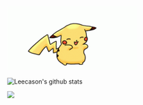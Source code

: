 <img src="https://github.com/Leecason/Leecason/raw/master/pikachu.gif" width="300">

![Leecason's github stats](https://github-readme-stats.vercel.app/api?username=Leecason&show_icons=true)

![](https://visitor-badge.glitch.me/badge?page_id=Leecason.Leecason)
